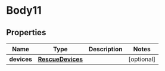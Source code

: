 
# Body11

## Properties
Name | Type | Description | Notes
------------ | ------------- | ------------- | -------------
**devices** | [**RescueDevices**](RescueDevices.md) |  |  [optional]




